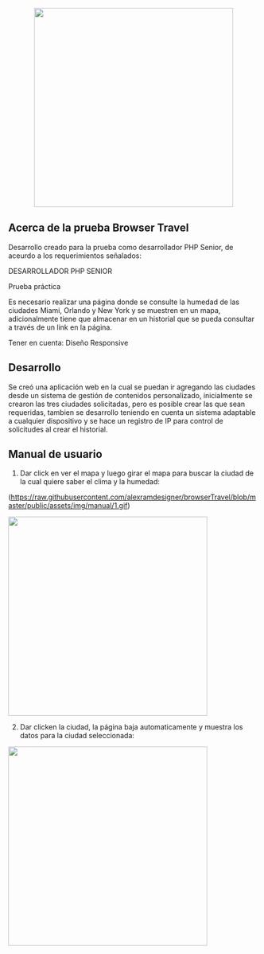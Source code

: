 <p align="center">
    <a href="https://browsertravel.inggen.com/" target="_blank"><img src="https://browsertravel.inggen.com/assets/img/logo.png" width="400"></a>
</p>


## Acerca de la prueba Browser Travel

Desarrollo creado para la prueba como desarrollador PHP Senior, de aceurdo a los requerimientos señalados:


DESARROLLADOR PHP SENIOR

Prueba práctica


Es necesario realizar una página donde se consulte la humedad de las ciudades Miami, Orlando y New York y se muestren en un mapa, adicionalmente tiene que almacenar en un historial que se pueda consultar a través de un link en la página.

Tener en cuenta:
Diseño Responsive


## Desarrollo

Se creó una aplicación web en la cual se puedan ir agregando las ciudades desde un sistema de gestión de contenidos personalizado, inicialmente se crearon las tres ciudades solicitadas, pero es posible crear las que sean requeridas, tambien se desarrollo teniendo en cuenta un sistema adaptable a cualquier dispositivo y se hace un registro de IP para control de solicitudes al crear el historial.

## Manual de usuario

1. Dar click en ver el mapa y luego girar el mapa para buscar la ciudad de la cual quiere saber el clima y la humedad:

(https://raw.githubusercontent.com/alexramdesigner/browserTravel/blob/master/public/assets/img/manual/1.gif)

<img src="https://browsertravel.inggen.com/assets/img/manual/1.gif" width="400">


2. Dar clicken la ciudad, la página baja automaticamente y muestra los datos para la ciudad seleccionada:

<img src="https://browsertravel.inggen.com/assets/img/manual/2.gif" width="400">